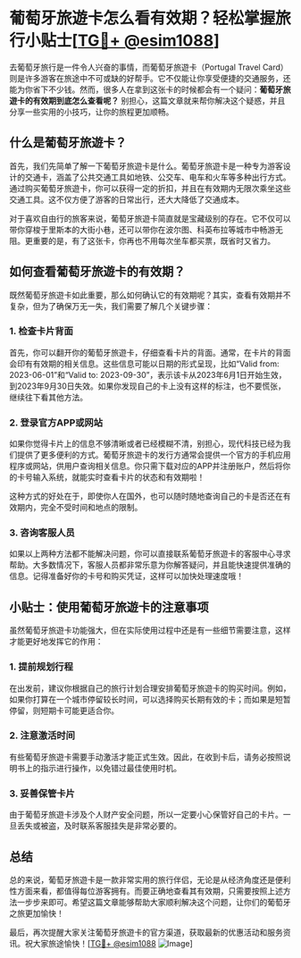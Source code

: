 # 葡萄牙旅遊卡怎么看有效期？轻松掌握旅行小贴士[[TG💪+ @esim1088](https://t.me/s/esim1088)]

去葡萄牙旅行是一件令人兴奋的事情，而葡萄牙旅遊卡（Portugal Travel Card）则是许多游客在旅途中不可或缺的好帮手。它不仅能让你享受便捷的交通服务，还能为你省下不少钱。然而，很多人在拿到这张卡的时候都会有一个疑问：**葡萄牙旅遊卡的有效期到底怎么查看呢？** 别担心，这篇文章就来帮你解决这个疑惑，并且分享一些实用的小技巧，让你的旅程更加顺畅。

## 什么是葡萄牙旅遊卡？

首先，我们先简单了解一下葡萄牙旅遊卡是什么。葡萄牙旅遊卡是一种专为游客设计的交通卡，涵盖了公共交通工具如地铁、公交车、电车和火车等多种出行方式。通过购买葡萄牙旅遊卡，你可以获得一定的折扣，并且在有效期内无限次乘坐这些交通工具。这不仅方便了游客的日常出行，还大大降低了交通成本。

对于喜欢自由行的旅客来说，葡萄牙旅遊卡简直就是宝藏级别的存在。它不仅可以带你穿梭于里斯本的大街小巷，还可以带你在波尔图、科英布拉等城市中畅游无阻。更重要的是，有了这张卡，你再也不用每次坐车都买票，既省时又省力。

## 如何查看葡萄牙旅遊卡的有效期？

既然葡萄牙旅遊卡如此重要，那么如何确认它的有效期呢？其实，查看有效期并不复杂，但为了确保万无一失，我们需要了解几个关键步骤：

### 1. **检查卡片背面**

首先，你可以翻开你的葡萄牙旅遊卡，仔细查看卡片的背面。通常，在卡片的背面会印有有效期的相关信息。这些信息可能以日期的形式呈现，比如“Valid from: 2023-06-01”和“Valid to: 2023-09-30”，表示该卡从2023年6月1日开始生效，到2023年9月30日失效。如果你发现自己的卡上没有这样的标注，也不要慌张，继续往下看其他方法。

### 2. **登录官方APP或网站**

如果你觉得卡片上的信息不够清晰或者已经模糊不清，别担心，现代科技已经为我们提供了更多便利的方式。葡萄牙旅遊卡的发行方通常会提供一个官方的手机应用程序或网站，供用户查询相关信息。你只需下载对应的APP并注册账户，然后将你的卡号输入系统，就能实时查看卡片的状态和有效期啦！

这种方式的好处在于，即使你人在国外，也可以随时随地查询自己的卡是否还在有效期内，完全不受时间和地点的限制。

### 3. **咨询客服人员**

如果以上两种方法都不能解决问题，你可以直接联系葡萄牙旅遊卡的客服中心寻求帮助。大多数情况下，客服人员都非常乐意为你解答疑问，并且能快速提供准确的信息。记得准备好你的卡号和购买凭证，这样可以加快处理速度哦！

## 小贴士：使用葡萄牙旅遊卡的注意事项

虽然葡萄牙旅遊卡功能强大，但在实际使用过程中还是有一些细节需要注意，这样才能更好地发挥它的作用：

### 1. **提前规划行程**

在出发前，建议你根据自己的旅行计划合理安排葡萄牙旅遊卡的购买时间。例如，如果你打算在一个城市停留较长时间，可以选择购买长期有效的卡；而如果是短暂停留，则短期卡可能更适合你。

### 2. **注意激活时间**

有些葡萄牙旅遊卡需要手动激活才能正式生效。因此，在收到卡后，请务必按照说明书上的指示进行操作，以免错过最佳使用时机。

### 3. **妥善保管卡片**

由于葡萄牙旅遊卡涉及个人财产安全问题，所以一定要小心保管好自己的卡片。一旦丢失或被盗，及时联系客服挂失是非常必要的。

## 总结

总的来说，葡萄牙旅遊卡是一款非常实用的旅行伴侣，无论是从经济角度还是便利性方面来看，都值得每位游客拥有。而要正确地查看其有效期，只需要按照上述方法一步步来即可。希望这篇文章能够帮助大家顺利解决这个问题，让你们的葡萄牙之旅更加愉快！

最后，再次提醒大家关注葡萄牙旅遊卡的官方渠道，获取最新的优惠活动和服务资讯。祝大家旅途愉快！[[TG💪+ @esim1088](https://t.me/s/esim1088) ![Image](https://i.postimg.cc/4NQfJmqS/Snipaste-2025-05-13-00-14-12.png)]